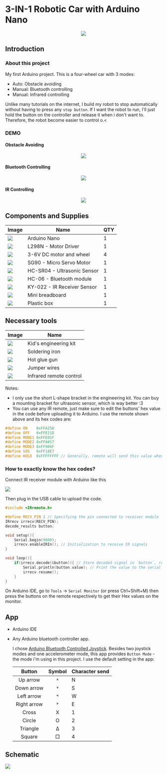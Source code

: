 # 3-IN-1 Robotic Car with Arduino Nano
<p align="center">
  <img src="images/cover.jpg"/>
</p>

## Introduction
### About this project
My first Arduino project. This is a four-wheel car with 3 modes:
- Auto: Obstacle avoiding
- Manual: Bluetooth controlling
- Manual: Infrared controlling

Unlike many tutorials on the internet, I build my robot to stop automatically without having to press any `stop button`. If I want the robot to run, I'll just hold the button on the controller and release it when i don't want to. Therefore, the robot become easier to control o.<

### DEMO
#### Obstacle Avoiding
<p align="center">
  <img src="images/DEMO/obstacle_avoiding.gif"/>
</p>

#### Bluetooth Controlling
<p align="center">
  <img src="images/DEMO/bluetooth_controlling.gif"/>
</p>

#### IR Controlling
<p align="center">
  <img src="images/DEMO/IR_controlling.gif"/>
</p>

## Components and Supplies
| Image                                      | Name                        | QTY |
|--------------------------------------------|-----------------------------|-----|
| ![](images/components/arduino_nano.png)    | Arduino Nano                | 1   |
| ![](images/components/L298N.png)           | L298N - Motor Driver        | 1   |
| ![](images/components/DC_motor.png)        | 3-6V DC motor and wheel     | 4   |
| ![](images/components/SG90.png)            | SG90 - Micro Servo Motor    | 1   |
| ![](images/components/HC_SR04.png)         | HC-SR04 - Ultrasonic Sensor | 1   |
| ![](images/components/HC_06.png)           | HC-06 - Bluetooth module    | 1   |
| ![](images/components/KY_022.png)          | KY-022 - IR Receiver Sensor | 1   |
| ![](images/components/mini_breadboard.png) | Mini breadboard             | 1   |
| ![](images/components/box.png)             | Plastic box                 | 1   |

## Necessary tools
| Image                                      | Name                    |
|--------------------------------------------|-------------------------|
| ![](images/components/engineering_kit.png) | Kid's engineering kit   |
| ![](images/components/soldering_iron.png)  | Soldering iron          |
| ![](images/components/glue_gun.png)        | Hot glue gun            |
| ![](images/components/jumper_wires.png)    | Jumper wires            |
| ![](images/components/IRremote.png)        | Infrared remote control |

Notes:
- I only use the short L-shape bracket in the engineering kit. You can buy a mounting bracket for ultrasonic sensor, which is way better :3
- You can use any IR remote, just make sure to edit the buttons' hex value in the code before uploading it to Arduino. I use the remote shown above and its hex codes are:
```c
#define ON    0xFFA25D
#define OFF   0xFFE21D
#define MODE1 0xFFE01F
#define MODE2 0xFFA857
#define MODE3 0xFF906F
#define SOS   0xFF18E7
#define HOLD  0xFFFFFFFF // Generally, remote will send this value when you're holding a button
```
### How to exactly know the hex codes?
Connect IR receiver module with Arduino like this

<img src="images/IRremote_bb.svg"/>

Then plug in the USB cable to upload the code. 
```c
#include <IRremote.h>

#define RECV_PIN 2 // Specifying the pin connected to receiver module
IRrecv irrecv(RECV_PIN);
decode_results button;

void setup(){
	Serial.begin(9600);
	irrecv.enableIRIn(); // Initialization to receive IR signals 
}

void loop(){
	if(irrecv.decode(&button)){ // Store decoded signal in `button`, return 0 if nothing is received		
		Serial.println(button.value); // Print the value to the serial monitor
		irrecv.resume();
	}
}
```
On Arduino IDE, go to `Tools` -> `Serial Monitor` (or press Ctrl+Shift+M) then press the buttons on the remote respectively to get their Hex values on the monitor.

## App
- Arduino IDE
- Any Arduino bluetooth controller app. 

  I chose [Arduino Bluetooth Controlled Joystick](https://play.google.com/store/apps/details?id=uncia.robotics.joystick). Besides two joystick modes and one accelerometer mode, this app provides `Button Mode` - the mode i'm using in this project. I use the default setting in the app:
  
  | Button      | Symbol | Character send |
  |:-----------:|:------:|----------------|
  | Up arrow    | ˄      | N              |
  | Down arrow  | ˅      | S              |
  | Left arrow  | ˂      | W              |
  | Right arrow | ˃      | E              |
  | Cross       | X      | 1              |
  | Circle      | O      | 2              |
  | Triangle    | Δ      | 3              |
  | Square      | □      | 4              |

## Schematic
![](images/3_in_1_robot_bb.svg)
